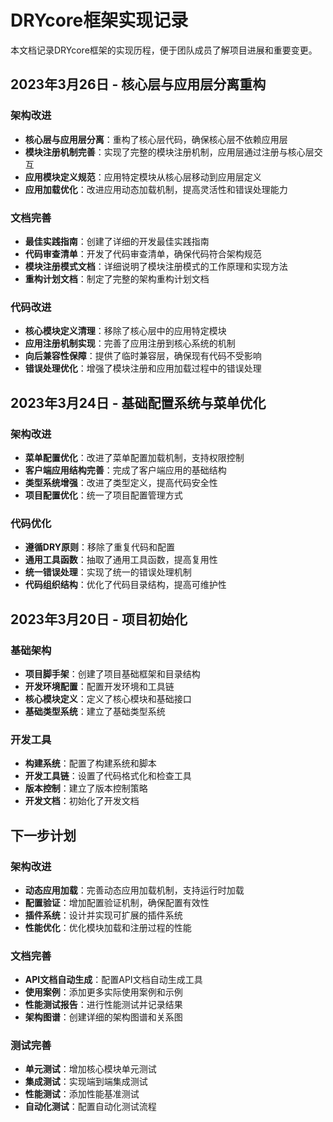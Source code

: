 # DRYcore框架实现记录

本文档记录DRYcore框架的实现历程，便于团队成员了解项目进展和重要变更。

## 2023年3月26日 - 核心层与应用层分离重构

### 架构改进
- **核心层与应用层分离**：重构了核心层代码，确保核心层不依赖应用层
- **模块注册机制完善**：实现了完整的模块注册机制，应用层通过注册与核心层交互
- **应用模块定义规范**：应用特定模块从核心层移动到应用层定义
- **应用加载优化**：改进应用动态加载机制，提高灵活性和错误处理能力

### 文档完善
- **最佳实践指南**：创建了详细的开发最佳实践指南
- **代码审查清单**：开发了代码审查清单，确保代码符合架构规范
- **模块注册模式文档**：详细说明了模块注册模式的工作原理和实现方法
- **重构计划文档**：制定了完整的架构重构计划文档

### 代码改进
- **核心模块定义清理**：移除了核心层中的应用特定模块
- **应用注册机制实现**：完善了应用注册到核心系统的机制
- **向后兼容性保障**：提供了临时兼容层，确保现有代码不受影响
- **错误处理优化**：增强了模块注册和应用加载过程中的错误处理

## 2023年3月24日 - 基础配置系统与菜单优化

### 架构改进
- **菜单配置优化**：改进了菜单配置加载机制，支持权限控制
- **客户端应用结构完善**：完成了客户端应用的基础结构
- **类型系统增强**：改进了类型定义，提高代码安全性
- **项目配置优化**：统一了项目配置管理方式

### 代码优化
- **遵循DRY原则**：移除了重复代码和配置
- **通用工具函数**：抽取了通用工具函数，提高复用性
- **统一错误处理**：实现了统一的错误处理机制
- **代码组织结构**：优化了代码目录结构，提高可维护性

## 2023年3月20日 - 项目初始化

### 基础架构
- **项目脚手架**：创建了项目基础框架和目录结构
- **开发环境配置**：配置开发环境和工具链
- **核心模块定义**：定义了核心模块和基础接口
- **基础类型系统**：建立了基础类型系统

### 开发工具
- **构建系统**：配置了构建系统和脚本
- **开发工具链**：设置了代码格式化和检查工具
- **版本控制**：建立了版本控制策略
- **开发文档**：初始化了开发文档

## 下一步计划

### 架构改进
- **动态应用加载**：完善动态应用加载机制，支持运行时加载
- **配置验证**：增加配置验证机制，确保配置有效性
- **插件系统**：设计并实现可扩展的插件系统
- **性能优化**：优化模块加载和注册过程的性能

### 文档完善
- **API文档自动生成**：配置API文档自动生成工具
- **使用案例**：添加更多实际使用案例和示例
- **性能测试报告**：进行性能测试并记录结果
- **架构图谱**：创建详细的架构图谱和关系图

### 测试完善
- **单元测试**：增加核心模块单元测试
- **集成测试**：实现端到端集成测试
- **性能测试**：添加性能基准测试
- **自动化测试**：配置自动化测试流程 